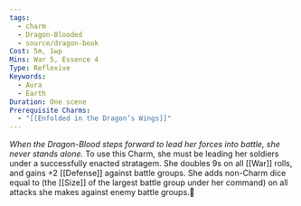 ```yaml
---
tags:
  - charm
  - Dragon-Blooded
  - source/dragon-book
Cost: 5m, 1wp
Mins: War 5, Essence 4
Type: Reflexive
Keywords:
  - Aura
  - Earth
Duration: One scene
Prerequisite Charms:
  - "[[Enfolded in the Dragon’s Wings]]"
---
```

*When the Dragon-Blood steps forward to lead her forces into battle, she never stands alone.*
To use this Charm, she must be leading her soldiers under a successfully enacted stratagem. She doubles 9s on all [[War]] rolls, and gains +2 [[Defense]] against battle groups. She adds non-Charm dice equal to (the [[Size]] of the largest battle group under her command) on all attacks she makes against enemy battle groups.